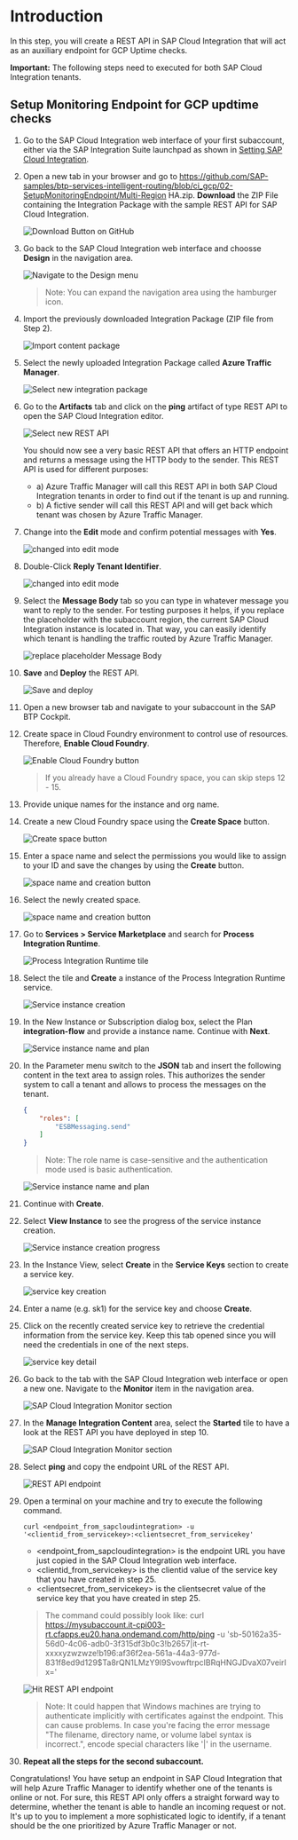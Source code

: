 # Introduction

In this step, you will create a REST API in SAP Cloud Integration that will act as an auxiliary endpoint for GCP Uptime checks. 

**Important:** The following steps need to executed for both SAP Cloud Integration tenants. 
## Setup Monitoring Endpoint for GCP updtime checks

1. Go to the SAP Cloud Integration web interface of your first subaccount, either via the SAP Integration Suite launchpad as shown in [Setting SAP Cloud Integration](../01-SetupCloudIntegration/README.md). 

2. <a name="download"></a>Open a new tab in your browser and go to https://github.com/SAP-samples/btp-services-intelligent-routing/blob/ci_gcp/02-SetupMonitoringEndpoint/Multi-Region HA.zip. **Download** the ZIP File containing the Integration Package with the sample REST API for SAP Cloud Integration.

    ![Download Button on GitHub](./images/01.png)

3. Go back to the SAP Cloud Integration web interface and choosse **Design** in the navigation area. 

    ![Navigate to the Design menu](./images/02.png)

    > Note: You can expand the navigation area using the hamburger icon. 

4. Import the previously downloaded Integration Package (ZIP file from Step 2).  

    ![Import content package](./images/03.png)

5. Select the newly uploaded Integration Package called **Azure Traffic Manager**.

    ![Select new integration package](./images/04.png)

6. Go to the **Artifacts** tab and click on the **ping** artifact of type REST API to open the SAP Cloud Integration editor. 

    ![Select new REST API](./images/05.png)

    You should now see a very basic REST API that offers an HTTP endpoint and returns a message using the HTTP body to the sender. This REST API is used for different purposes: 

    - a) Azure Traffic Manager will call this REST API in both SAP Cloud Integration tenants in order to find out if the tenant is up and running. 
    - b) A fictive sender will call this REST API and will get back which tenant was chosen by Azure Traffic Manager. 

7. Change into the **Edit** mode and confirm potential messages with **Yes**.

    ![changed into edit mode](./images/06.png)

8. Double-Click **Reply Tenant Identifier**.

    ![changed into edit mode](./images/07.png)

9. Select the **Message Body** tab so you can type in whatever message you want to reply to the sender. For testing purposes it helps, if you replace the placeholder with the subaccount region, the current SAP Cloud Integration instance is located in. That way, you can easily identify which tenant is handling the traffic routed by Azure Traffic Manager. 

    ![replace placeholder Message Body](./images/08.png)

10. **Save** and **Deploy** the REST API. 

    ![Save and deploy](./images/09.png)

11. Open a new browser tab and navigate to your subaccount in the SAP BTP Cockpit. 

12. Create space in Cloud Foundry environment to control use of resources. Therefore, **Enable Cloud Foundry**. 

    ![Enable Cloud Foundry button](./images/10.png)

    > If you already have a Cloud Foundry space, you can skip steps 12 - 15. 

13. Provide unique names for the instance and org name. 

14. Create a new Cloud Foundry space using the **Create Space** button.

    ![Create space button](./images/11.png)

15. Enter a space name and select the permissions you would like to assign to your ID and save the changes by using the **Create** button.
    
    ![space name and creation button](./images/12.png)

16. Select the newly created space. 

    ![space name and creation button](./images/12.1.png)
    
17. Go to **Services > Service Marketplace** and search for **Process Integration Runtime**.

    ![Process Integration Runtime tile](./images/13.png)

18. Select the tile and **Create** a instance of the Process Integration Runtime service.

    ![Service instance creation](./images/14.png)

19. In the New Instance or Subscription dialog box, select the Plan **integration-flow** and provide a instance name. Continue with **Next**.

    ![Service instance name and plan](./images/15.png)

20. In the Parameter menu switch to the **JSON** tab and insert the following content in the text area to assign roles. This authorizes the sender system to call a tenant and allows to process the messages on the tenant.

    ```json
    {
        "roles": [
            "ESBMessaging.send"
        ]
    }
    ```

    > Note: The role name is case-sensitive and the authentication mode used is basic authentication.

    ![Service instance name and plan](./images/16.png)

21. Continue with **Create**. 

22. Select **View Instance** to see the progress of the service instance creation. 

    ![Service instance creation progress](./images/17.png)

23. <a name="servicekey"></a> In the Instance View, select **Create** in the **Service Keys** section to create a service key. 

    ![service key creation](./images/18.png)

24. Enter a name (e.g. sk1) for the service key and choose **Create**. 

25. Click on the recently created service key to retrieve the credential information from the service key. Keep this tab opened since you will need the credentials in one of the next steps.  

    ![service key detail](./images/19.png)

26. Go back to the tab with the SAP Cloud Integration web interface or open a new one. Navigate to the **Monitor** item in the navigation area. 

    ![SAP Cloud Integration Monitor section](./images/20.png)

27. In the **Manage Integration Content** area, select the **Started** tile to have a look at the REST API you have deployed in step 10. 

    ![SAP Cloud Integration Monitor section](./images/21.png)

28. <a name="endpoint"></a>Select **ping** and copy the endpoint URL of the REST API. 

    ![REST API endpoint](./images/22.png)

29. Open a terminal on your machine and try to execute the following command. 

    ```console
    curl <endpoint_from_sapcloudintegration> -u '<clientid_from_servicekey>:<clientsecret_from_servicekey'
    ```

    - <endpoint_from_sapcloudintegration> is the endpoint URL you have just copied in the SAP Cloud Integration web interface. 
    - <clientid_from_servicekey> is the clientid value of the service key that you have created in step 25. 
    - <clientsecret_from_servicekey> is the clientsecret value of the service key that you have created in step 25.


    > The command could possibly look like: 
    > curl https://mysubaccount.it-cpi003-rt.cfapps.eu20.hana.ondemand.com/http/ping -u 'sb-50162a35-56d0-4c06-adb0-3f315df3b0c3!b2657|it-rt-xxxxyzwzwze!b196:af36f2ea-561a-44a3-977d-831f8ed9d129$Ta8rQN1LMzY9l9SvowftrpclBRqHNGJDvaX07veirIx='

    ![Hit REST API endpoint](./images/23.png)


    > Note: It could happen that Windows machines are trying to authenticate implicitly with certificates against the endpoint. This can cause problems. 
    > In case you're facing the error message "The filename, directory name, or volume label syntax is incorrect.", encode special characters like '|' in the username. 

30. **Repeat all the steps for the second subaccount.**

Congratulations! You have setup an endpoint in SAP Cloud Integration that will help Azure Traffic Manager to identify whether one of the tenants is online or not. For sure, this REST API only offers a straight forward way to determine, whether the tenant is able to handle an incoming request or not. It's up to you to implement a more sophisticated logic to identify, if a tenant should be the one prioritized by Azure Traffic Manager or not. 



    





